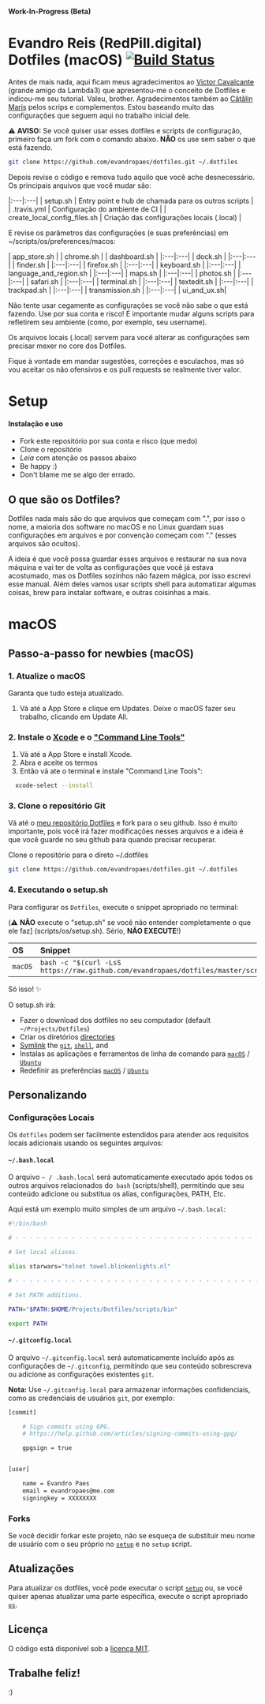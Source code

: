**Work-In-Progress (Beta)** 

# Evandro Reis (RedPill.digital) Dotfiles (macOS) [![Build Status](https://travis-ci.org/evandropaes/dotfiles.svg?branch=master)](https://travis-ci.org/evandropaes/dotfiles)

Antes de mais nada, aqui ficam meus agradecimentos ao [Victor Cavalcante](https://github.com/vcavalcante/) (grande amigo da Lambda3) que apresentou-me o conceito de Dotfiles e indicou-me seu tutorial. Valeu, brother. Agradecimentos também ao [Cătălin Mariș](https://github.com/alrra) pelos scrips e complementos. Estou baseando muito das configurações que seguem aqui no trabalho inicial dele. 

:warning: **AVISO:** Se você quiser usar esses dotfiles e scripts de configuração, primeiro faça um fork com o comando abaixo. **NÃO** os use sem saber o que está fazendo.  

```bash
git clone https://github.com/evandropaes/dotfiles.git ~/.dotfiles
```
Depois revise o código e remova tudo aquilo que você ache desnecessário. Os principais arquivos que você mudar são:

|:---|:---|
| setup.sh | Entry point e hub de chamada para os outros scripts |
| .travis.yml | Configuração do ambiente de CI |
| create_local_config_files.sh | Criação das configurações locais (.local) |

E revise os parâmetros das configurações (e suas preferências) em ~/scripts/os/preferences/macos:

| app_store.sh |
| chrome.sh |
| dashboard.sh |
|:---|:---|
| dock.sh |
|:---|:---|
| finder.sh |
|:---|:---|
| firefox.sh |
|:---|:---|
| keyboard.sh |
|:---|:---|
| language_and_region.sh |
|:---|:---|
| maps.sh |
|:---|:---|
| photos.sh |
|:---|:---|
| safari.sh |
|:---|:---|
| terminal.sh |
|:---|:---|
| textedit.sh |
|:---|:---|
| trackpad.sh |
|:---|:---|
| transmission.sh |
|:---|:---|
| ui_and_ux.sh|
 

Não tente usar cegamente as configurações se você não sabe o que está fazendo. Use por sua conta e risco! É importante mudar alguns scripts para refletirem seu ambiente (como, por exemplo, seu username).

Os arquivos locais (.local) servem para você alterar as configurações sem precisar mexer no core dos Dotfiles.

Fique à vontade em mandar sugestões, correções e esculachos, mas só vou aceitar os não ofensivos e os pull requests se realmente tiver valor. 

# Setup
#### Instalação e uso

* Fork este repositório por sua conta e risco (que medo)
* Clone o repositório
* *Leia* com atenção os passos abaixo
* Be happy :)
* Don't blame me se algo der errado. 

## O que são os Dotfiles?

Dotfiles nada mais são do que arquivos que começam com ".", por isso o nome, a maioria dos software no macOS e no Linux guardam suas configurações em arquivos e por convenção começam com "." (esses arquivos são ocultos).

A ideia é que você possa guardar esses arquivos e restaurar na sua nova máquina e vai ter de volta as configurações que você já estava acostumado, mas os Dotfiles sozinhos não fazem mágica, por isso escrevi esse manual. Além deles vamos usar scripts shell para automatizar algumas coisas, brew para instalar software, e outras coisinhas a mais.

# macOS
## Passo-a-passo for newbies (macOS)

### 1. Atualize o macOS  

Garanta que tudo esteja atualizado.

1. Vá até a App Store e clique em Updates. Deixe o macOS fazer seu trabalho, clicando em Update All.

### 2. Instale o [Xcode](https://developer.apple.com/xcode/) e o ["Command Line Tools"](https://developer.apple.com/downloads/index.action)

1. Vá até a App Store e install Xcode.
2. Abra e aceite os termos
3. Então vá ate o terminal e instale "Command Line Tools":

```sh
  xcode-select --install
```

### 3. Clone o repositório Git

Vá até o [meu repositório Dotfiles](https://github.com/evandropaes/dotfiles) e fork para o seu github. Isso é muito importante, pois você irá fazer modificações nesses arquivos e a ideia é que você guarde no seu github para quando precisar recuperar.

Clone o repositório para o direto ~/.dotfiles

```sh
git clone https://github.com/evandropaes/dotfiles.git ~/.dotfiles
```

### 4. Executando o setup.sh

Para configurar os `Dotfiles`, execute o snippet apropriado no terminal:

(:warning: **NÃO** execute o "setup.sh" se você não entender completamente o que ele faz] (scripts/os/setup.sh). Sério, **NÃO EXECUTE**!)

| OS | Snippet |
|:---|:---|
| `macOS` | `bash -c "$(curl -LsS https://raw.github.com/evandropaes/dotfiles/master/scripts/os/setup.sh)"` |
 
Só isso! :sparkles:

O setup.sh irá: 

* Fazer o download dos dotfiles no seu computador (default `~/Projects/Dotfiles`)
* Criar os diretórios [directories](scripts/os/create_directories.sh)
* [Symlink](scripts/os/create_symbolic_links.sh) the 
  [`git`](scripts/git),
  [`shell`](scripts/shell), and
* Instalas as aplicações e ferramentos de linha de comando para 
  [`macOS`](scripts/os/install/macos) /
  [`Ubuntu`](scripts/os/install/ubuntu)
* Redefinir as preferências
  [`macOS`](scripts/os/preferences/macos) /
  [`Ubuntu`](scripts/os/preferences/ubuntu) 

## Personalizando

### Configurações Locais

Os `dotfiles` podem ser facilmente estendidos para atender aos requisitos locais adicionais usando os seguintes arquivos:

#### `~/.bash.local`

O arquivo `~ / .bash.local` será automaticamente executado após todos os outros arquivos relacionados do` bash` (scripts/shell), permitindo que seu conteúdo adicione ou substitua os alias, configurações, PATH, Etc.

Aqui está um exemplo muito simples de um arquivo `~/.bash.local`:

```bash
#!/bin/bash

# - - - - - - - - - - - - - - - - - - - - - - - - - - - - - - - - - - -

# Set local aliases.

alias starwars="telnet towel.blinkenlights.nl"

# - - - - - - - - - - - - - - - - - - - - - - - - - - - - - - - - - - -

# Set PATH additions.

PATH="$PATH:$HOME/Projects/Dotfiles/scripts/bin"

export PATH

```

#### `~/.gitconfig.local`

O arquivo `~/.gitconfig.local` será automaticamente incluído após as configurações de `~/.gitconfig`, permitindo que seu conteúdo sobrescreva ou adicione as configurações existentes `git`.

__Nota:__ Use `~/.gitconfig.local` para armazenar informações confidenciais, como as credenciais de usuários `git`, por exemplo:

```bash
[commit]

    # Sign commits using GPG.
    # https://help.github.com/articles/signing-commits-using-gpg/

    gpgsign = true


[user]

    name = Evandro Paes
    email = evandropaes@me.com
    signingkey = XXXXXXXX
```

### Forks

Se você decidir forkar este projeto, não se esqueça de substituir meu nome de usuário com o seu próprio no [`setup`](#setup) e no `setup` script.

## Atualizações

Para atualizar os dotfiles, você pode executar o script [`setup`](scripts/os/setup.sh) ou, se você quiser apenas atualizar uma parte específica, execute o script apropriado [`os`](scripts/os).

## Licença

O código está disponível sob a [licença MIT](LICENSE.txt).

## Trabalhe feliz!

:)



